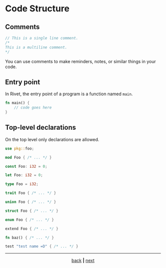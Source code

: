 # Code Structure

## Comments
```rust
// This is a single line comment.
/*
This is a multiline comment.
*/
```

You can use comments to make reminders, notes, or similar things in your
code.

## Entry point

In Rivet, the entry point of a program is a function named `main`.
```rust
fn main() {
    // code goes here
}
```

## Top-level declarations

On the top level only declarations are allowed.
```rust
use pkg::foo;

mod Foo { /* ... */ }

const Foo: i32 = 0;

let Foo: i32 = 0;

type Foo = i32;

trait Foo { /* ... */ }

union Foo { /* ... */ }

struct Foo { /* ... */ }

enum Foo { /* ... */ }

extend Foo { /* ... */ }

fn baz() { /* ... */ }

test "test name =D" { /* ... */ }
```

* * *

<div align="center">

[back](00_getting_started.md) **|** [next](02_functions.md)

</div>

